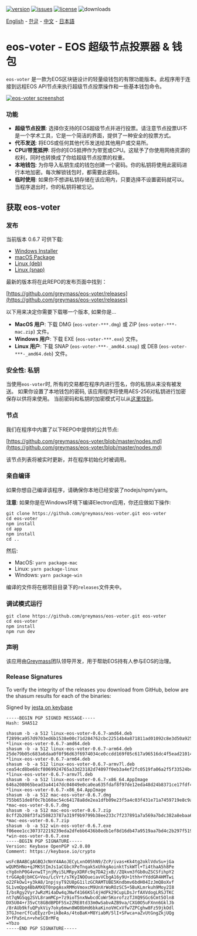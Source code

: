 [![version](https://img.shields.io/github/release/greymass/eos-voter/all.svg)](https://github.com/greymass/eos-voter/releases)
[![issues](https://img.shields.io/github/issues/greymass/eos-voter.svg)](https://github.com/greymass/eos-voter/issues)
[![license](https://img.shields.io/badge/license-MIT-blue.svg)](https://raw.githubusercontent.com/greymass/eos-voter/master/LICENSE)
![downloads](https://img.shields.io/github/downloads/greymass/eos-voter/total.svg)

[English](https://github.com/greymass/eos-voter/blob/master/README.md) - [한글](https://github.com/greymass/eos-voter/blob/master/README.kr.md) - [中文](https://github.com/greymass/eos-voter/blob/master/README.zh.md) - [日本語](https://github.com/greymass/eos-voter/blob/master/README.ja.md)

# eos-voter - EOS 超级节点投票器 & 钱包

`eos-voter` 是一款为EOS区块链设计的轻量级钱包的有限功能版本。此程序用于连接到远程EOS API节点来执行超级节点投票操作和一些基本钱包命令。

[![eos-voter screenshot](https://raw.githubusercontent.com/greymass/eos-voter/master/eos-voter.png)](https://raw.githubusercontent.com/greymass/eos-voter/master/eos-voter.png)

### 功能

- **超级节点投票**: 选择你支持的EOS超级节点并进行投票。请注意节点投票UI不是一个学术工具，它是一个简洁的界面，提供了一种安全的投票方式。
- **代币发送**: 将EOS或任何其他代币发送给其他用户或交易所。
- **CPU/带宽抵押**: 将你的EOS抵押作为带宽或CPU。这赋予了你使用网络资源的权利，同时也转换成了你给超级节点投票的权重。
- **本地钱包**: 为你导入私钥生成的钱包创建一个密码。你的私钥将使用此密码进行本地加密。每次解锁钱包时，都需要此密码。
- **临时使用**: 如果你不想讲私钥存储在该应用内，只要选择不设置密码就可以。当程序退出时，你的私钥将被忘记。

## 获取 eos-voter

### 发布

当前版本 0.6.7 可供下载:

- [Windows Installer](https://github.com/greymass/eos-voter/releases/download/v0.6.7/win-eos-voter-0.6.7.exe)
- [macOS Package](https://github.com/greymass/eos-voter/releases/download/v0.6.7/mac-eos-voter-0.6.7.dmg)
- [Linux (deb)](https://github.com/greymass/eos-voter/releases/download/v0.6.7/linux-eos-voter-0.6.7-amd64.deb)
- [Linux (snap)](https://github.com/greymass/eos-voter/releases/download/v0.6.7/linux-eos-voter-0.6.7-amd64.snap)

最新的版本将在此REPO的发布页面中找到：

[https://github.com/greymass/eos-voter/releases](https://github.com/greymass/eos-voter/releases)

以下用来决定你需要下载哪一个版本, 如果你是...

- **MacOS 用户**: 下载 DMG (`eos-voter-***.dmg`) 或 ZIP (`eos-voter-***-mac.zip`) 文件。
- **Windows 用户**: 下载 EXE (`eos-voter-***.exe`) 文件。
- **Linux 用户**: 下载 SNAP (`eos-voter-***-_amd64.snap`) 或 DEB (`eos-voter-***-_amd64.deb`) 文件。

### 安全性: 私钥

当使用`eos-voter`时, 所有的交易都在程序内进行签名，你的私钥从来没有被发送。 如果你设置了本地钱包的密码, 该应用程序将使用AES-256对私钥进行加密保存以供将来使用。 当前密码和私钥的加密模式可以从[这里找到](https://github.com/aaroncox/eos-voter/blob/master/app/shared/actions/wallet.js#L71-L86)。

### 节点

我们在程序中内置了以下REPO中提供的公共节点:

[https://github.com/greymass/eos-voter/blob/master/nodes.md](https://github.com/greymass/eos-voter/blob/master/nodes.md)

该节点列表将被实时更新，并在程序初始化时被调用。

### 亲自编译

如果你想自己编译该程序，请确保你本地已经安装了nodejs/npm/yarn。

**注意**: 如果你是在Windows环境下编译Electron应用，你还应做如下操作:

```
git clone https://github.com/greymass/eos-voter.git eos-voter
cd eos-voter
npm install
cd app
npm install
cd ..
```

然后:

- MacOS: `yarn package-mac`
- Linux: `yarn package-linux`
- Windows: `yarn package-win`

编译的文件将在根项目目录下的`releases`文件夹中。

### 调试模式运行

```
git clone https://github.com/greymass/eos-voter.git eos-voter
cd eos-voter
npm install
npm run dev
```

### 声明

该应用由[Greymass](https://greymass.com)团队领导开发，用于帮助EOS持有人参与EOS的治理。

### Release Signatures

To verify the integrity of the releases you download from GitHub, below are the shasum results for each of the binaries:

Signed by [jesta on keybase](https://keybase.io/jesta)

```
-----BEGIN PGP SIGNED MESSAGE-----
Hash: SHA512

shasum -b -a 512 linux-eos-voter-0.6.7-amd64.deb
f2899ca957d9703ed6b1538e00c71d284762cbc22514b4a871811ad01092c8e3d50a925b237255b4853fdf4029c20a0b9bdbe839e9a41686465770c19e228d2c *linux-eos-voter-0.6.7-amd64.deb
shasum -b -a 512 linux-eos-voter-0.6.7-arm64.deb
25de79b05c683a6daa0f0f96d63f6974034ce0ccdd169f05c617a96516dc4f5ead2101408bcb60f9133e8e6ca11f467121abc51849e5fccc71a15b1254acbce0 *linux-eos-voter-0.6.7-arm64.deb
shasum -b -a 512 linux-eos-voter-0.6.7-armv7l.deb
cea54cd8be68cf8069924765a33d23182d74097f0eb3a4ef2fc0519fa06a2f5f33524bc7eb7ae71332a3cb3d98ed4e42b8c3f3c99cd14eec9de38a19db70ba73 *linux-eos-voter-0.6.7-armv7l.deb
shasum -b -a 512 linux-eos-voter-0.6.7-x86_64.AppImage
646a208065bead3a44147dc04049e0ca0ea635fdaf8f97de12eda48d24b8371ce17fdf4365c1dce44ba5c18c144a4113321233754049b88fdedc05d12870170d *linux-eos-voter-0.6.7-x86_64.AppImage
shasum -b -a 512 mac-eos-voter-0.6.7.dmg
755b651de8f0c7b160ac54c64178a8de2ea1dfb09e23f5a4c03f431e71a7459719e8c9aa4ca46bbcda93148fc0a7a65101371e20fbbb682cf47608be054fc784 *mac-eos-voter-0.6.7.dmg
shasum -b -a 512 mac-eos-voter-0.6.7.zip
8cff2b208f3fa250823787a319f9b9799b38ee233c7f237891a7a569a7bdc382a8ebaa62af8ede2247e5af71a3d9858db459e88b916278b01553a58cb484939a *mac-eos-voter-0.6.7.zip
shasum -b -a 512 win-eos-voter-0.6.7.exe
f06eee1cc307372219239eda2dfebb6436b8edb1ef8d16db47a9519aa7bd4c2b297f5198825e5702d177674206c53ed032b521783a74210178db8f4357dcf98f *win-eos-voter-0.6.7.exe
-----BEGIN PGP SIGNATURE-----
Version: Keybase OpenPGP v2.0.80
Comment: https://keybase.io/crypto

wsFcBAABCgAGBQJcNnY4AAoJECyLxnO05hN9/ZcP/ivas+Kk4tg2oklVdvSu+jGa
wQUM5HNo+qJMKStImJs1aCGbcXPeTnqakSxUhkgAoinktTskWTl+Ti4thaA5h8Pe
cYg8nhP0G4vnwITjnjMyi5LMRpyXDRFc9q7DA2jxB//ZQkvm3fGb0uZSCSfihpY2
trGGApBjbHCG+Vou/LcVrt/s7KyINOOueiavVCbgA16y9U+1thh+YYddGR4HMTwi
o22FkOw1+y3kA8/1npjsyT92U8pG1ilzGCRAMTUBE5Kndbmv6bdH04IzJmQ8oXvf
5L1vmQpg4BbAMXQT0npgAsxRMMoVmoxcM9UnXrWoROzSC5+5BuKLmrkuh9Moy2I8
I/bsRgy2VyrJwRzMi4aDw4qJNwf4166KSl4jHdPk29CupLDsJrfAXVdogLRSJTKC
nt7qNGSqg2SVL8ramMCp+7z9ioT5nxNwbcdCoWr5KorofzzTJXQ9SGc6Cmt5Oln8
DX5U04+r35vCt8GBdBPDF5Sx2ZRE8td33m0wSabvAZB9va/CXG0O5uFXnn6GklJb
/8rAUb9kfuQPykViy7oky6mwn8WO8bHd6bkaKinoVHCxVfw7ZPCghw8Fz59jkOdl
3TGJnerCfCuEEyzrD+ikBeAs/4toBaK+M8YiabM/5lI+SFwca+aZvUtGngZkjUQg
X+fPa5nLn+vheSCBrMFq
=Ybzo
-----END PGP SIGNATURE-----
```
